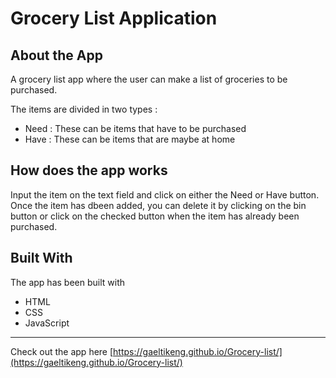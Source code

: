 # Grocery List Application

## About the App
<p>A grocery list app where the user can make a list of groceries to be purchased.</p>
<p>The items are divided in two types :</p>

* Need : These can be items that have to be purchased
* Have : These can be items that are maybe at home
## How does the app works
Input the item on the text field and click on either the Need or Have button. Once the item has dbeen added, you can delete it by clicking on the bin button or click on the checked button when the item has already been purchased.
## Built With
The app has been built with
* HTML
* CSS
* JavaScript
***
Check out the app here [https://gaeltikeng.github.io/Grocery-list/](https://gaeltikeng.github.io/Grocery-list/)